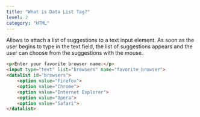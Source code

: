 ```yaml
---
title: "What is Data List Tag?"
level: 2
category: "HTML"
---
```

Allows to attach a list of suggestions to a text input element. As soon as the user begins to type in the text field, the list of suggestions appears and the user can choose from the suggestions with the mouse.
```html
<p>Enter your favorite browser name:</p>
<input type="text" list="browsers" name="favorite_browser">
<datalist id="browsers">
    <option value="Firefox">
    <option value="Chrome">    
    <option value="Internet Explorer">
    <option value="Opera">
    <option value="Safari">
</datalist>
```